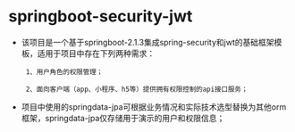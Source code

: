 # springboot-security-jwt

 - 该项目是一个基于springboot-2.1.3集成spring-security和jwt的基础框架模板，适用于项目中存在下列两种需求：
 
        1、用户角色的权限管理；
        
        2、面向客户端（app、小程序、h5等）提供拥有权限控制的api接口服务；
    
 - 项目中使用的springdata-jpa可根据业务情况和实际技术选型替换为其他orm框架，springdata-jpa仅存储用于演示的用户和权限信息；
 
